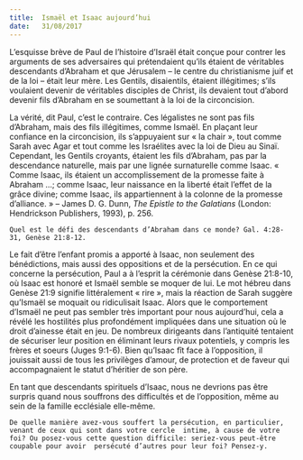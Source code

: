 ```yaml
---
title:  Ismaël et Isaac aujourd’hui
date:   31/08/2017
---
```


L’esquisse brève de Paul de l’histoire d’Israël était conçue pour contrer les arguments de ses adversaires qui  prétendaient qu’ils étaient de véritables descendants d’Abraham et que Jérusalem – le centre du christianisme  juif et de la loi – était leur mère. Les Gentils, disaientils, étaient illégitimes; s’ils voulaient devenir de véritables  disciples de Christ, ils devaient tout d’abord devenir fils d’Abraham en se soumettant à la loi de la circoncision. 

La vérité, dit Paul, c’est le contraire. Ces légalistes ne sont pas fils d’Abraham, mais des fils illégitimes, comme  Ismaël. En plaçant leur confiance en la circoncision, ils s’appuyaient sur « la chair », tout comme Sarah avec  Agar et tout comme les Israélites avec la loi de Dieu au Sinaï. Cependant, les Gentils croyants, étaient les fils  d’Abraham, pas par la descendance naturelle, mais par une lignée surnaturelle comme Isaac. « Comme Isaac, ils  étaient un accomplissement de la promesse faite à Abraham ...; comme Isaac, leur naissance en la liberté était  l’effet de la grâce divine; comme Isaac, ils appartiennent à la colonne de la promesse d’alliance. » – James D. G.  Dunn, *The Epistle to the Galatians* (London: Hendrickson Publishers, 1993), p. 256. 

`Quel est le défi des descendants d’Abraham dans ce monde? Gal. 4:28-31, Genèse 21:8-12.`

Le fait d’être l’enfant promis a apporté à Isaac, non seulement des bénédictions, mais aussi des oppositions et  de la persécution. En ce qui concerne la persécution, Paul a à l’esprit la cérémonie dans Genèse 21:8-10, où  Isaac est honoré et Ismaël semble se moquer de lui. Le mot hébreu dans Genèse 21:9 signifie littéralement «  rire », mais la réaction de Sarah suggère qu’Ismaël se moquait ou ridiculisait Isaac. Alors que le comportement  d’Ismaël ne peut pas sembler très important pour nous aujourd’hui, cela a révélé les hostilités plus  profondément impliquées dans une situation où le droit d’ainesse était en jeu. De nombreux dirigeants dans  l’antiquité tentaient de sécuriser leur position en éliminant leurs rivaux potentiels, y compris les frères et  soeurs (Juges 9:1-6). Bien qu’Isaac fît face à l’opposition, il jouissait aussi de tous les privilèges d’amour, de  protection et de faveur qui accompagnaient le statut d’héritier de son père. 

En tant que descendants spirituels d’Isaac, nous ne devrions pas être surpris quand nous souffrons des  difficultés et de l’opposition, même au sein de la famille ecclésiale elle-même. 

`De quelle manière avez-vous souffert la persécution, en particulier, venant de ceux qui sont dans votre cercle  intime, à cause de votre foi? Ou posez-vous cette question difficile: seriez-vous peut-être coupable pour avoir  persécuté d’autres pour leur foi? Pensez-y.` 